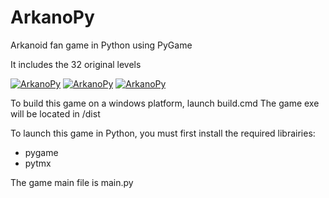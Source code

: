 # ArkanoPy
Arkanoid fan game in Python using PyGame

It includes the 32 original levels

[![ArkanoPy](https://i9.ytimg.com/vi_webp/s4Vjk5Ga8lY/mq1.webp?sqp=CLShmpsG-oaymwEmCMACELQB8quKqQMa8AEB-AH-BIAC4AOKAgwIABABGCIgSSh_MA8=&rs=AOn4CLA7jZb9nOlm1AysbUspPHszZkkKjw)](https://youtu.be/s4Vjk5Ga8lY)
[![ArkanoPy](https://i9.ytimg.com/vi_webp/s4Vjk5Ga8lY/mq2.webp?sqp=CLShmpsG-oaymwEmCMACELQB8quKqQMa8AEB-AH-BIAC4AOKAgwIABABGC8gZSgoMA8=&rs=AOn4CLBdw3iKmJ2ax8ATGvYiMOl6jj9kPg)](https://youtu.be/s4Vjk5Ga8lY)
[![ArkanoPy](https://i9.ytimg.com/vi_webp/s4Vjk5Ga8lY/mq3.webp?sqp=CLShmpsG-oaymwEmCMACELQB8quKqQMa8AEB-AH-BIAC4AOKAgwIABABGBggNCh_MA8=&rs=AOn4CLAWhe8Yx0rKkv5zuH9d7Xh8w3CbaA)](https://youtu.be/s4Vjk5Ga8lY)

To build this game on a windows platform, launch build.cmd
The game exe will be located in /dist

To launch this game in Python, you must first install the required librairies:
- pygame
- pytmx

The game main file is main.py




